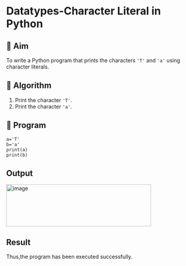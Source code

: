# Datatypes-Character Literal in Python

## 🎯 Aim
To write a Python program that prints the characters `'T'` and `'a'` using character literals.

## 🧠 Algorithm
1. Print the character `'T'`.
2. Print the character `'a'`.

## 🧾 Program
~~~
a='T'
b='a'
print(a)
print(b)
~~~
## Output
<img width="387" height="112" alt="image" src="https://github.com/user-attachments/assets/bd8fbdfe-d933-4165-bf77-9105b84f23de" />

## Result
Thus,the program has been executed successfully.
